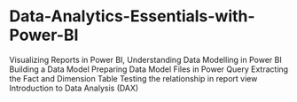 # Data-Analytics-Essentials-with-Power-BI
Visualizing Reports in Power BI, 
Understanding Data Modelling in Power BI
Building a Data Model
Preparing Data Model Files in Power Query
Extracting the Fact and Dimension Table
Testing the relationship in report view
Introduction to Data Analysis (DAX)

